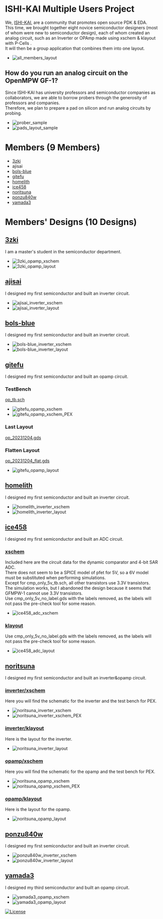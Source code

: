 #  ISHI-KAI Multiple Users Project
We, [ISHI-KAI](https://ishi-kai.org/), are a community that promotes open source PDK & EDA.  
This time, we brought together eight novice semiconductor designers (most of whom were new to semiconductor design), each of whom created an analog circuit, such as an Inverter or OPAmp made using xschem & klayout with P-Cells .  
It will then be a group application that combines them into one layout.  

- ![all_members_layout](images/all_members_layout.jpg)


## How do you run an analog circuit on the OpenMPW GF-1?
Since ISHI-KAI has university professors and semiconductor companies as collaborators, we are able to borrow probers through the generosity of professors and companies.  
Therefore, we plan to prepare a pad on silicon and run analog circuits by probing.  

- ![prober_sample](images/prober_sample.jpg)
- ![pads_layout_sample](images/pads_layout_sample.jpg)


# Members (9 Members)
- [3zki](https://github.com/3zki)
- ajisai
- [bols-blue](https://github.com/bols-blue)
- [gitefu](https://github.com/Gitefu)
- [homelith](https://github.com/homelith)
- [ice458](https://github.com/ice458)
- [noritsuna](https://github.com/noritsuna)
- [ponzu840w](https://github.com/mulwak)
- [yamada3](https://github.com/keropiyo)

# Members' Designs (10 Designs)
## [3zki](member_project/3zki/)
I am a master's student in the semiconductor department.  

- ![3zki_opamp_xschem](images/3zki_opamp_xschem.jpg)
- ![3zki_opamp_layout](images/3zki_opamp_layout.jpg)

## [ajisai](member_project/ajisai/)
I designed my first semiconductor and built an inverter circuit.  

- ![ajisai_inverter_xschem](images/ajisai_inverter_xschem.jpg)
- ![ajisai_inverter_layout](images/ajisai_inverter_layout.jpg)


## [bols-blue](member_project/bols-blue/)
I designed my first semiconductor and built an inverter circuit.  

- ![bols-blue_inverter_xschem](images/bols-blue_inverter_xschem.jpg)
- ![bols-blue_inverter_layout](images/bols-blue_inverter_layout.jpg)

## [gitefu](member_project/Gitefu/)
I designed my first semiconductor and built an opamp circuit.  

### TestBench
[op_tb.sch](member_project/gitefu/op_tb.sch)  
- ![gitefu_opamp_xschem](images/gitefu_opamp_xschem.jpg)
- ![gitefu_opamp_xschem_PEX](images/gitefu_opamp_xschem_PEX.jpg)

### Last Layout
[op_20231204.gds](member_project/gitefu/op_20231204.gds)  

### Flatten Layout
[op_20231204_flat.gds](member_project/gitefu/op_20231204_flat.gds)  
- ![gitefu_opamp_layout](images/gitefu_opamp_layout.jpg)


## [homelith](member_project/homelith/)
I designed my first semiconductor and built an inverter circuit.  

- ![homelith_inverter_xschem](images/homelith_inverter_xschem.jpg)
- ![homelith_inverter_layout](images/homelith_inverter_layout.jpg)

## [ice458](member_project/ice458/)
I designed my first semiconductor and built an ADC circuit.  

### [xschem](member_project/ice458/dynamic_comparator/xschem/)
Included here are the circuit data for the dynamic comparator and 4-bit SAR ADC.  
There does not seem to be a SPICE model of pfet for 5V, so a 6V model must be substituted when performing simulations.  
Except for cmp_only_5v_tb.sch, all other transistors use 3.3V transistors. The simulation works, but I abandoned the design because it seems that GFMPW-1 cannot use 3.3V transistors.  
Use cmp_only_5v_no_label.gds with the labels removed, as the labels will not pass the pre-check tool for some reason.    

- ![ice458_adc_xschem](images/ice458_adc_xschem.jpg)

### [klayout](member_project/ice458/dynamic_comparator/klayout/)
Use cmp_only_5v_no_label.gds with the labels removed, as the labels will not pass the pre-check tool for some reason.  
- ![ice458_adc_layout](images/ice458_adc_layout.jpg)


## [noritsuna](member_project/noritsuna/)
I designed my first semiconductor and built an inverter&opamp circuit.  

### [inverter/xschem](member_project/noritsuna/inverter/xschem/)
Here you will find the schematic for the inverter and the test bench for PEX.  
- ![noritsuna_inverter_xschem](images/noritsuna_inverter_xschem.jpg)
- ![noritsuna_inverter_xschem_PEX](images/noritsuna_inverter_xschem_PEX.jpg)

### [inverter/klayout](member_project/noritsuna/inverter/klayout/)
Here is the layout for the inverter.  
- ![noritsuna_inverter_layout](images/noritsuna_inverter_layout.jpg)

### [opamp/xschem](member_project/noritsuna/opamp/xschem/)
Here you will find the schematic for the opamp and the test bench for PEX.  

- ![noritsuna_opamp_xschem](images/noritsuna_opamp_xschem.jpg)
- ![noritsuna_opamp_xschem_PEX](images/noritsuna_opamp_xschem_PEX.jpg)

### [opamp/klayout](member_project/noritsuna/opamp/klayout/)
Here is the layout for the opamp.  
- ![noritsuna_opamp_layout](images/noritsuna_opamp_layout.jpg)


## [ponzu840w](member_project/ponzu840w/)
I designed my first semiconductor and built an inverter circuit.  

- ![ponzu840w_inverter_xschem](images/ponzu840w_inverter_xschem.jpg)
- ![ponzu840w_inverter_layout](images/ponzu840w_inverter_layout.jpg)


## [yamada3](member_project/yamada3/)
I designed my third semiconductor and built an opamp circuit.  

- ![yamada3_opamp_xschem](images/yamada3_opamp_xschem.jpg)
- ![yamada3_opamp_layout](images/yamada3_opamp_layout.jpg)

[![License](https://img.shields.io/badge/License-Apache%202.0-blue.svg)](https://opensource.org/licenses/Apache-2.0) 
